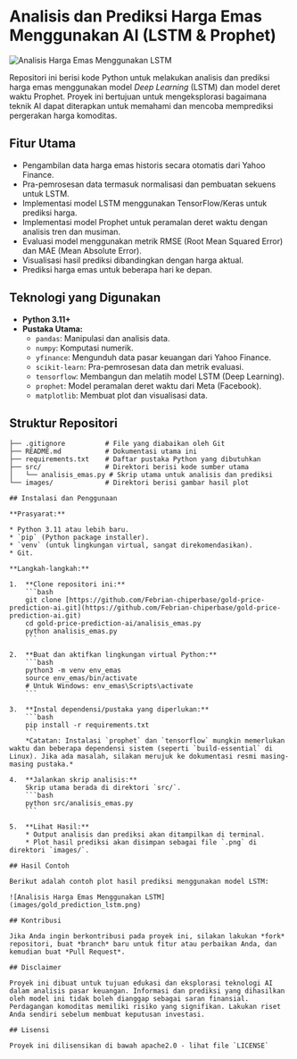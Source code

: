 # Analisis dan Prediksi Harga Emas Menggunakan AI (LSTM & Prophet)

![Analisis Harga Emas Menggunakan LSTM](images/gold_prediction_lstm.png)

Repositori ini berisi kode Python untuk melakukan analisis dan prediksi harga emas menggunakan model *Deep Learning* (LSTM) dan model deret waktu Prophet. Proyek ini bertujuan untuk mengeksplorasi bagaimana teknik AI dapat diterapkan untuk memahami dan mencoba memprediksi pergerakan harga komoditas.

## Fitur Utama

* Pengambilan data harga emas historis secara otomatis dari Yahoo Finance.
* Pra-pemrosesan data termasuk normalisasi dan pembuatan sekuens untuk LSTM.
* Implementasi model LSTM menggunakan TensorFlow/Keras untuk prediksi harga.
* Implementasi model Prophet untuk peramalan deret waktu dengan analisis tren dan musiman.
* Evaluasi model menggunakan metrik RMSE (Root Mean Squared Error) dan MAE (Mean Absolute Error).
* Visualisasi hasil prediksi dibandingkan dengan harga aktual.
* Prediksi harga emas untuk beberapa hari ke depan.

## Teknologi yang Digunakan

* **Python 3.11+**
* **Pustaka Utama:**
    * `pandas`: Manipulasi dan analisis data.
    * `numpy`: Komputasi numerik.
    * `yfinance`: Mengunduh data pasar keuangan dari Yahoo Finance.
    * `scikit-learn`: Pra-pemrosesan data dan metrik evaluasi.
    * `tensorflow`: Membangun dan melatih model LSTM (Deep Learning).
    * `prophet`: Model peramalan deret waktu dari Meta (Facebook).
    * `matplotlib`: Membuat plot dan visualisasi data.

## Struktur Repositori

```
├── .gitignore          # File yang diabaikan oleh Git
├── README.md           # Dokumentasi utama ini
├── requirements.txt    # Daftar pustaka Python yang dibutuhkan
├── src/                # Direktori berisi kode sumber utama
│   └── analisis_emas.py # Skrip utama untuk analisis dan prediksi
└── images/             # Direktori berisi gambar hasil plot

## Instalasi dan Penggunaan

**Prasyarat:**

* Python 3.11 atau lebih baru.
* `pip` (Python package installer).
* `venv` (untuk lingkungan virtual, sangat direkomendasikan).
* Git.

**Langkah-langkah:**

1.  **Clone repositori ini:**
    ```bash
    git clone [https://github.com/Febrian-chiperbase/gold-price-prediction-ai.git](https://github.com/Febrian-chiperbase/gold-price-prediction-ai.git)
    cd gold-price-prediction-ai/analisis_emas.py
    python analisis_emas.py
    ```

2.  **Buat dan aktifkan lingkungan virtual Python:**
    ```bash
    python3 -m venv env_emas
    source env_emas/bin/activate
    # Untuk Windows: env_emas\Scripts\activate
    ```

3.  **Instal dependensi/pustaka yang diperlukan:**
    ```bash
    pip install -r requirements.txt
    ```
    *Catatan: Instalasi `prophet` dan `tensorflow` mungkin memerlukan waktu dan beberapa dependensi sistem (seperti `build-essential` di Linux). Jika ada masalah, silakan merujuk ke dokumentasi resmi masing-masing pustaka.*

4.  **Jalankan skrip analisis:**
    Skrip utama berada di direktori `src/`.
    ```bash
    python src/analisis_emas.py
    ```

5.  **Lihat Hasil:**
    * Output analisis dan prediksi akan ditampilkan di terminal.
    * Plot hasil prediksi akan disimpan sebagai file `.png` di direktori `images/`.

## Hasil Contoh

Berikut adalah contoh plot hasil prediksi menggunakan model LSTM:

![Analisis Harga Emas Menggunakan LSTM](images/gold_prediction_lstm.png)

## Kontribusi

Jika Anda ingin berkontribusi pada proyek ini, silakan lakukan *fork* repositori, buat *branch* baru untuk fitur atau perbaikan Anda, dan kemudian buat *Pull Request*.

## Disclaimer

Proyek ini dibuat untuk tujuan edukasi dan eksplorasi teknologi AI dalam analisis pasar keuangan. Informasi dan prediksi yang dihasilkan oleh model ini tidak boleh dianggap sebagai saran finansial. Perdagangan komoditas memiliki risiko yang signifikan. Lakukan riset Anda sendiri sebelum membuat keputusan investasi.

## Lisensi

Proyek ini dilisensikan di bawah apache2.0 - lihat file `LICENSE` 
